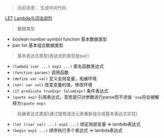 > 当前进度： 生成中间代码

[LET](./notes/LET.md)
[Lambda与词法闭包](./notes/Lambda.md)

> 数据类型

* boolean number symbol function 基本数据类型
* pair list 基本组合数据类型

> 基本表达式类型(表达式的类型是pair)

* `(lambda (var ...) exp1 ...)` 匿名函数表达式
* `(function params)` 调用函数
* `(define var val)` 定义全局变量，拓展环境
* `(set! var val)` 改变变量的值，修改环境
* `(if predicate trueExpr falseExpr)` 条件表达式
* `(quote exp)` 引用表达式，意思是只对参数进行parse而不求值 `'exp`将会被解释为`(quote exp)`

> 拓展表达式类型(通过提取语法元素重新组合成基本表达式实现)

* `(let ((var val) ...) exp1 ...)` 绑定局部变量 => lambda表达式
* `(begin exp1 ...)` 顺序执行多个表达式 => lambda表达式
